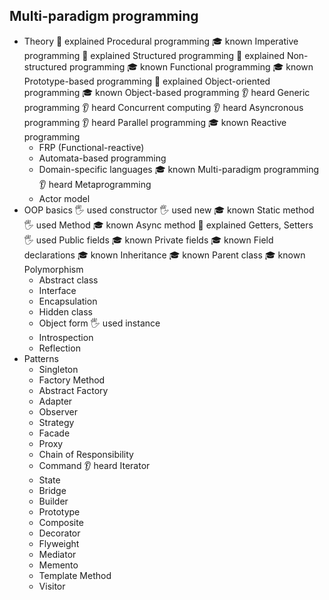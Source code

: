 ## Multi-paradigm programming

- Theory
  🙋 explained Procedural programming
  🎓 known Imperative programming
  🙋 explained Structured programming
  🙋 explained Non-structured programming
  🎓 known Functional programming
  🎓 known Prototype-based programming
  🙋 explained Object-oriented programming
  🎓 known Object-based programming
  👂 heard Generic programming
  👂 heard Concurrent computing
  👂 heard Asyncronous programming
  👂 heard Parallel programming
  🎓 known Reactive programming
  - FRP (Functional-reactive)
  - Automata-based programming
  - Domain-specific languages
    🎓 known Multi-paradigm programming
    👂 heard Metaprogramming
  - Actor model
- OOP basics
  🖐 used constructor
  🖐 used new
  🎓 known Static method
  🖐 used Method
  🎓 known Async method
  🙋 explained Getters, Setters
  🖐 used Public fields
  🎓 known Private fields
  🎓 known Field declarations
  🎓 known Inheritance
  🎓 known Parent class
  🎓 known Polymorphism
  - Abstract class
  - Interface
  - Encapsulation
  - Hidden class
  - Object form
    🖐 used instance
  - Introspection
  - Reflection
- Patterns
  - Singleton
  - Factory Method
  - Abstract Factory
  - Adapter
  - Observer
  - Strategy
  - Facade
  - Proxy
  - Chain of Responsibility
  - Command
    👂 heard Iterator
  - State
  - Bridge
  - Builder
  - Prototype
  - Composite
  - Decorator
  - Flyweight
  - Mediator
  - Memento
  - Template Method
  - Visitor